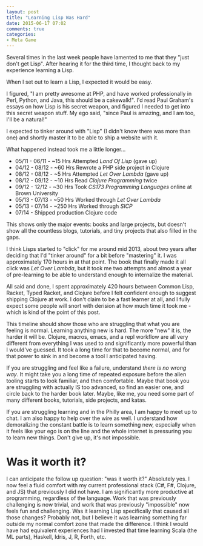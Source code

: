 ```yaml
---
layout: post
title: "Learning Lisp Was Hard"
date: 2015-06-17 07:02
comments: true
categories: 
- Meta Game
---
```


Several times in the last week people have lamented to me that they "just don't
get Lisp". After hearing it for the third time, I thought back to my experience
learning a Lisp.

When I set out to learn a Lisp, I expected it would be easy.

I figured, "I am pretty awesome at PHP, and have worked professionally in Perl,
Python, and Java, this should be a cakewalk!". I'd read Paul Graham's essays on
how Lisp is his secret weapon, and figured I needed to get into this secret
weapon stuff. My ego said, "since Paul is amazing, and I am too, I'll be a
natural!"

I expected to tinker around with "Lisp" (I didn't know there was more
than one) and shortly master it to be able to ship a website with it.

What happened instead took me a little longer...

* 05/11 - 06/11 - ~15 Hrs Attempted _Land Of Lisp_ (gave up)
* 04/12 - 08/12 - ~60 Hrs Rewrote a PHP side project in Clojure
* 08/12 - 08/12 - ~5 Hrs Attempted _Let Over Lambda_ (gave up)
* 08/12 - 09/12 - ~10 Hrs Read _Clojure Programming_ twice
* 09/12 - 12/12 - ~30 Hrs Took _CS173 Programming Languages_ online at Brown University
* 05/13 - 07/13 - ~50 Hrs Worked through _Let Over Lambda_
* 05/13 - 07/14 - ~250 Hrs Worked through _SICP_
* 07/14 - Shipped production Clojure code

This shows only the major events: books and large projects, but doesn't show all
the countless blogs, tutorials, and tiny projects that also filled in the gaps.

I think Lisps started to "click" for me around mid 2013, about two years after
deciding that I'd "tinker around" for a bit before "mastering" it. I was
approximately 170 hours in at that point. The book that finally made it all
click was _Let Over Lambda_, but it took me two attempts and almost a year of
pre-learning to be able to understand enough to internalize the material.

All said and done, I spent approximately 420 hours between Common Lisp, Racket,
Typed Racket, and Clojure before I felt confident enough to suggest shipping
Clojure at work. I don't claim to be a fast learner at all, and I fully expect
some people will snort with derision at how much time it took me - which is kind
of the point of this post.

This timeline should show those who are struggling that what you are feeling is
normal. Learning anything new is hard. The more "new" it is, the harder it will
be. Clojure, macros, emacs, and a repl workflow are all very different from
everything I was used to and significantly more powerful than I would've
guessed. It took a long time for that to become normal, and for that power to
sink in and become a tool I anticipated having.

If you are struggling and feel like a failure, understand _there is no wrong
way_. It might take you a long time of repeated exposure before the alien
tooling starts to look familiar, and then comfortable. Maybe that book you are
struggling with actually IS too advanced, so find an easier one, and circle back
to the harder book later. Maybe, like me, you need some part of many different
books, tutorials, side projects, and katas.

If you are struggling learning and in the Philly area, I am happy to meet up to
chat. I am also happy to help over the wire as well. I understand how
demoralizing the constant battle is to learn something new, especially when it
feels like your ego is on the line and the whole internet is pressuring you to
learn new things. Don't give up, it's not impossible.

# Was it worth it?

I can anticipate the follow up question: "was it worth it?" Absolutely yes. I
now feel a fluid comfort with my current professional stack (C#, F#, Clojure,
and JS) that previously I did not have. I am significantly more productive at
programming, regardless of the language. Work that was previously challenging is
now trivial, and work that was previously "impossible" now feels fun and
challenging. Was it learning Lisp specifically that caused all those changes?
Probably not, but I believe it was learning something far outside my normal
comfort zone that made the difference. I think I would have had equivalent
experiences had I invested that time learning Scala (the ML parts), Haskell,
Idris, J, R, Forth, etc.
